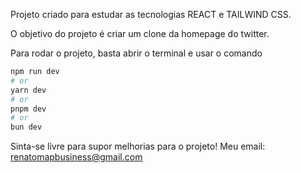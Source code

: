Projeto criado para estudar as tecnologias REACT e TAILWIND CSS.

O objetivo do projeto é criar um clone da homepage do twitter.

Para rodar o projeto, basta abrir o terminal e usar o comando 
```bash
npm run dev
# or
yarn dev
# or
pnpm dev
# or
bun dev
```

Sinta-se livre para supor melhorias para o projeto! Meu email: renatomapbusiness@gmail.com
